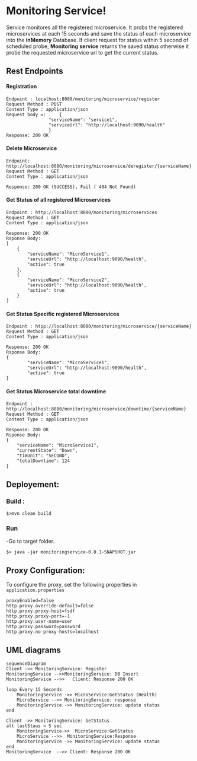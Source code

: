 # Monitoring Service!
Service monitores all the registered microservice. It probs the registered microservices at each 15 seconds and save the status of each microservice into the **inMemory** Database. If client request for status within 5 second of scheduled probe, **Monitoring** **service** returns the saved status otherwise it probe the requested microservice url to get the current status.

## Rest Endpoints
#### Registration
	Endpoint : localhost:8080/monitoring/microservice/register
	Request Method : POST
	Content Type : application/json
	Request body =: 	{
					"serviceName": "service1",
					"serviceUrl": "http://localhost:9090/health"
					}
	Response: 200 OK

#### Delete Microservice
	Endpoint: http://localhost:8080/monitoring/microservice/deregister/{serviceName}
	Request Method : GET
	Content Type : application/json
	
	Response: 200 OK (SUCCESS), Fail ( 404 Not Found)
	

#### Get Status of all registered Microservices
		
	Endpoint : http://localhost:8080/monitoring/microservices
	Request Method : GET
	Content Type : application/json

	Response: 200 OK
	Rsponse Body:
	[
	    {
	        "serviceName": "MicroService1",
	        "serviceUrl": "http://localhost:9090/health",
	        "active": true
	    },
	    {
	        "serviceName": "MicroService2",
	        "serviceUrl": "http://localhost:9090/health",
	        "active": true
	    }
	]
		
#### Get Status Specific registered Microservices
		
	Endpoint : htpp://localhost:8080/monitoring/microservice/{serviceName}
	Request Method : GET
	Content Type : application/json

	Response: 200 OK
	Rsponse Body:
	{
	        "serviceName": "MicroService1",
	        "serviceUrl": "http://localhost:9090/health",
	        "active": true
	}
		
#### Get Status Microservice total downtime
		
	Endpoint : http://localhost:8080/monitoring/microservice/downtime/{serviceName}
	Request Method : GET
	Content Type : application/json

	Response: 200 OK
	Rsponse Body:
	{
	    "serviceName": "MicroService1",
	    "currentState": "Down",
	    "timUnit": "SECOND",
	    "totalDowntime": 124
	}

## Deployement:
### Build :
	$>mvn clean build
### Run
-Go to target folder.		
					
	$> java -jar monitoringservice-0.0.1-SNAPSHOT.jar  	

## Proxy Configuration:
To configure the proxy, set the following properties in `application.properties`
			
	proxyEnabled=false
	http.proxy.override-default=false
	http.proxy.proxy-host=fsdf
	http.proxy.proxy-port=-1
	http.proxy.user-name=user
	http.proxy.password=password
	http.proxy.no-proxy-hosts=localhost


## UML diagrams

```mermaid
sequenceDiagram
Client ->> MonitoringService: Register
MonitoringService -->>MonitoringService: DB Insert
MonitoringService -->>   Client: Response 200 OK

loop Every 15 Seconds
	MonitoringService ->> MicroService:GetStatus (Health)
	MicroService -->> MonitoringService: response 
	MonitoringService ->> MonitoringService: update status
end

Client ->> MonitoringService: GetStatus
alt lastStaus > 5 sec 
	MonitoringService->>  MicroService:GetStatus
	MicroService -->>  MonitoringService:Response 
	MonitoringService ->> MonitoringService: update status 
end
MonitoringService  -->> Client: Response 200 OK
```